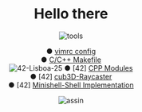 <!DOCTYPE html>
<h1 align="center">Hello there</h1>
<p align="center">
<img src="https://i.ibb.co/qCPCpmn/tools.png" alt="tools" border="0">
</p>

<p align="center">
	<a>● </a>
	<a href="https://github.com/gde-alme/vimrc">vimrc config</a>
	<br>
	<a>● </a>
	<a href="https://github.com/gde-alme/Makefile">C/C++ Makefile</a>
	<br>
	<img src="https://i.ibb.co/qsy78cm/42-Lisboa-25.png" alt="42-Lisboa-25" border="0">
	<a>● [42] <a/>
	<a href="https://github.com/gde-alme/CPP-modules">CPP Modules</a>
	<br>
	<a>● [42] <a/>
	<a href="https://github.com/gde-alme/cub3d-Raycaster">cub3D-Raycaster</a>
	<br>
	<a>● [42] <a/>
	<a href="https://github.com/zet1r/42-minishell">Minishell-Shell Implementation</a>
	<br>
</p>

<p align="center">
<img src="https://i.ibb.co/YR2p9jP/assin.png" alt="assin" border="0">
</p>
